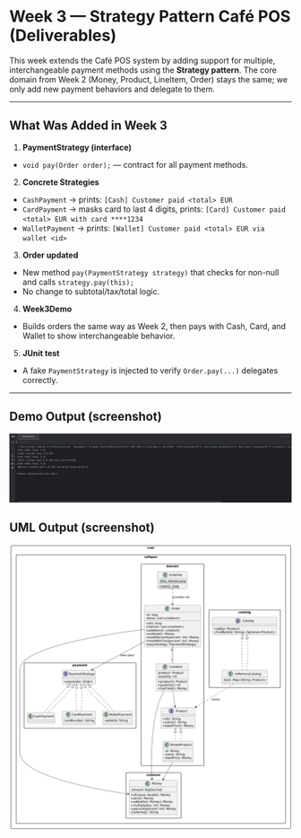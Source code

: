 # Week 3 — Strategy Pattern Café POS (Deliverables)

This week extends the Café POS system by adding support for multiple, interchangeable payment methods using the **Strategy pattern**. The core domain from Week 2 (Money, Product, LineItem, Order) stays the same; we only add new payment behaviors and delegate to them.

---

## What Was Added in Week 3

1) **PaymentStrategy (interface)**
- `void pay(Order order);` — contract for all payment methods.

2) **Concrete Strategies**
- `CashPayment` → prints: `[Cash] Customer paid <total> EUR`
- `CardPayment` → masks card to last 4 digits, prints: `[Card] Customer paid <total> EUR with card ****1234`
- `WalletPayment` → prints: `[Wallet] Customer paid <total> EUR via wallet <id>`

3) **Order updated**
- New method `pay(PaymentStrategy strategy)` that checks for non-null and calls `strategy.pay(this);`
- No change to subtotal/tax/total logic.

4) **Week3Demo**
- Builds orders the same way as Week 2, then pays with Cash, Card, and Wallet to show interchangeable behavior.

5) **JUnit test**
- A fake `PaymentStrategy` is injected to verify `Order.pay(...)` delegates correctly.

---

## Demo Output (screenshot)
![Week3DEMO.png](Week3DEMO.png)

## UML Output (screenshot)

![Week3UML.png](Week3UML.png)
